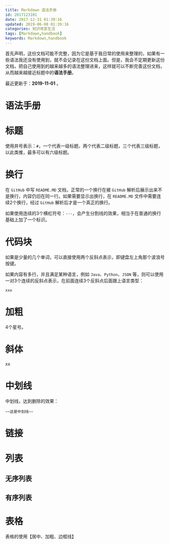 ```yaml
---
title: Markdown 语法手册
id: 2017123101
date: 2017-12-31 01:39:16
updated: 2019-06-08 01:39:16
categories: 知识改变生活
tags: [Markdown,handbook]
keywords: Markdown,handbook
---
```


首先声明，这份文档可能不完整，因为它是基于我日常的使用来整理的，如果有一些语法我还没有使用到，就不会记录在这份文档上面。但是，我会不定期更新这份文档，把自己使用到的越来越多的语法整理进来，这样就可以不断完善这份文档，从而越来越接近标题中的**语法手册**。

最近更新于：**2019-11-01** 。


<!-- more -->


# 语法手册


# 标题


使用井号表示：`#`，一个代表一级标题，两个代表二级标题，三个代表三级标题，以此类推，最多可以有六级标题。


# 换行


在 `GitHub` 中写 `README.MD` 文档，正常的一个换行在被 `GitHub` 解析后展示出来不是换行，内容仍旧在同一行。如果需要显示出换行，在 `README.MD` 文件中需要连续2个换行，经过 `GitHub` 解析后才是一个真正的换行。

如果使用连续的3个横杠符号：`---`，会产生分割线的效果，相当于在普通的换行基础上加了一个标识。


# 代码块


如果是少量的几个单词，可以直接使用两个反斜点表示，即键盘左上角那个波浪号按键。

如果内容有多行，并且满足某种语言，例如 `Java`、`Python`、`JSON` 等，则可以使用一对3个连续的反斜点表示，在前面连续3个反斜点后面跟上语言类型：

```
xxx
```


# 加粗


4个星号。


# 斜体

xx

# 中划线


中划线，达到删除的效果：

```
~~这是中划线~~
```


# 链接


# 列表


## 无序列表

## 有序列表


# 表格


表格的使用【居中、加粗、边框线】


```

```